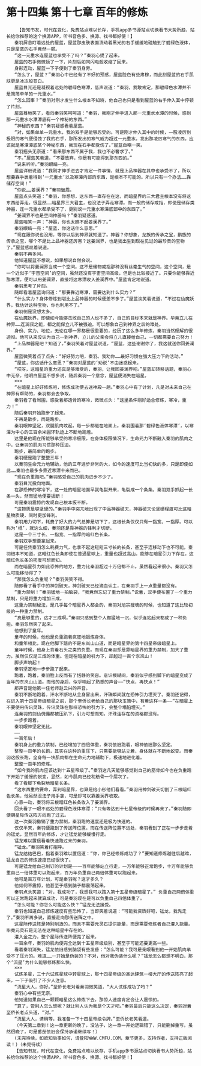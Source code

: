 # 第十四集 第十七章 百年的修炼
        【告知书友，时代在变化，免费站点难以长存，手机app多书源站点切换看书大势所趋，站长给你推荐的这个换源APP，听书音色多、换源、找书都好使！】
       秦羽屏息盯着远处的屋蓝，屋蓝那皮肤表面流动着黑光的右手缓缓地碰触到了碧绿色液体，只是屋蓝的右手竟然一颤。
       “这一元重水连屋蓝也承受不了吗？”秦羽心提了起来。
       屋蓝的右手微微顿了一下，片刻后如同闪电般收缩了回来。
       身形连动，屋蓝一下子便到了秦羽身旁。
       “怎么了，屋蓝？”秦羽心中已经有了不好的预感，屋蓝脸色有些肃穆，而此刻屋蓝的右手肌肤更是冰冻般苍白。
       屋蓝目光还是凝视着远处的碧绿色寒潭，低声说道：“秦羽，我敢肯定，那碧绿色水潭并不是简简单单的一元重水。”
       “怎么回事？”秦羽对刚才发生什么根本不知晓，他自己也只是看到屋蓝的右手伸入其中停顿了片刻。
       屋蓝蓦地笑了，看向秦羽笑呵呵道：“秦羽，我刚才伸手进入那一元重水水潭的时候，感到那一元重水水潭潭底有一个神秘的东西。”
       “神秘的东西？”秦羽疑惑看着屋蓝。
       “对，如果单单一元重水，我的双手是能够忍受的。可是刚才伸入其中的时候，一股凌厉到极限的寒气便侵蚀了我的右手，那所发出的寒气威力超过一元重水。发出那凌厉寒气的东西，应该就是寒潭潭底某个神秘东西，我现在右手都受伤了。”屋蓝自嘲一笑。
       秦羽摇头无奈道：“看来那东西不属于我，我也不必奢求了。”
       “不。”屋蓝笑着道，“不要放弃，你是有可能得到那东西的。”
       “说来听听。”秦羽眼睛一亮。
       屋蓝详细说道：“我刚才伸手进去才肯定一件事情，就是上品神器在其中也承受不了，所以想要靠手裹着得到‘一元重水’以及寒潭内部的东西，是根本不可能的。所以只有一个办法……靠储存空间！”
       “你说……姜澜界？”秦羽皱眉。
       屋蓝点头笑道：“秦羽，你想想，这东西一直存在在这，而暗星界的三大君主根本没有将这东西给弄走。很显然……暗星界三大君主，也没法子弄走寒潭。而一般的储存戒指，即使是储存类神器，连一元重水都承受不了，更别说一元重水寒潭底部中的东西了。”
       “姜澜界不也是空间神器吗？”秦羽疑惑道。
       屋蓝嗤笑一声：“神器，你也太瞧不起姜澜界了。”
       秦羽眼睛一亮：“屋蓝，你这话什么意思。”
       “现在跟你说也没用，等你以后到神界就知道了。神器？你想象，龙族的传承之宝，鹏族的传承之宝，哪个不是比上品神器还厉害？这姜澜界，也是我出生到现在见过的最珍贵的宝物了。”屋蓝感叹着说道。
       秦羽不再多问。
       他知道屋蓝不想说，如果想说自然会说。
       “你可以将姜澜界当成一个空间。这不是储物戒指那种没有丝毫生气的空间，这个空间，是一个近似于‘宇宙空间’的空间，虽然还没有宇宙空间高级，但是也比较接近了。只要你能够靠近那寒潭，便可以用姜澜界，直接将这寒潭收入姜澜界中。”屋蓝肯定地说道。
       秦羽思考了片刻。
       随即看着屋蓝询问道：“那要靠近寒潭，需要达到什么实力？”
       “什么实力？身体修炼到堪比上品神器的时候便差不多了。”屋蓝淡笑着说道，“不过在仙魔妖界，我估计这种宝物，你也利用不了。”
       秦羽倒是没想太多。
       在仙魔妖界，即使如今能够击败自己的人也不多了，自己的目标本来就是神界。毕竟立儿在神界……连澜叔之能，都之能保立儿不被强迫。可以想象自己到神界之后的难处。
       身份、实力、地位，无论在哪一界都是很重要的，经历了这么多年修炼，秦羽当然理解的很透彻。他可从来没认为自己一到神界，立儿的父亲会将立儿直接给自己，一切都需要自己努力！
       “上品神器是吧？知道了。”秦羽笑着对屋蓝说道，“屋蓝，这些谢谢你了，我这就送你回姜澜界。”
       屋蓝微笑着点了点头：“好好努力吧，秦羽。我劝你……最好习惯在强大压力下的活动。”
       “屋蓝，你这话什么意思？”秦羽对屋蓝的‘劝说’不由迷惑起来。
       “哎呀，这暗星的重力还真是够难受的，秦羽，让我回姜澜界吧。”屋蓝却转移话题，秦羽心中无奈，他明白屋蓝不想多说，随后秦羽一个意念，屋蓝便消失在暗星。
       ×××
       “在暗星上好好修炼吧，修炼成功便去迷神殿一趟。”秦羽心中有了计划，凡是对未来自己在神界有帮助的，秦羽都会去争取。
       秦羽看了看周围，感受着那透骨的寒冷，微微点头：“这里条件刚好适合修炼，寒冷，重力！”
       随后秦羽开始跑步了起来。
       不再是散步，而是跑步。
       秦羽眼神坚定，双腿肌肉坟起，每一步都砸在地面上。秦羽围着那‘碧绿色液体寒潭’，以寒潭为中心的三百余米圆环轨迹上不断地跑着。
       这里是他现在所能够承受的寒冷极限，在身体极限情况下，生命元力不断融入秦羽的肌肉之中，让秦羽的肌肉习惯那种压迫。
       跑步，最简单的跑步。
       秦羽硬是跑了整整三年！
       以秦羽生命元力地辅助，他的三年进步非常的大，如今的速度可比当初快的多，只是即使如此……秦羽也最多多靠近寒潭十米而已。
       “现在负重跑吧。”秦羽感受自己的肌肉进步不少了。
       秦羽目光投向地面。
       在那恐怖的寒冷下，这一处的暗星地面早就龟裂开来，龟裂成一个条条。秦羽双手抓起一长条一头，然而猛地便要扳断！
       可是秦羽震惊的发现自己根本扳不断。
       “这物质是够坚硬的。”秦羽手中突兀地出现了中品神器破天，神器破天论坚硬程度可比这暗星物质硬，同时更加锋利。
       秦羽用力切下，耗费了好大的力气总算是切下了，这根长条仅仅只有一指宽、一指厚。可以称为‘棍’，就这么细，秦羽还是靠神器的锋利才切断。
       这是一个三寸长、一指宽、一指厚的暗红色长条。
       秦羽双手想要拿起来。
       可是任凭秦羽怎么耗费力气，也拿不起这短短三寸长的长条，甚至于连移动下也不可能。秦羽根本不知道，这暗红色长条即使在普通星球上，重量也超过高山。能够在暗星引力下存在，这暗红色长条的密度可想而知。
       而在暗星引力如此恐怖的地方，重力比秦羽超过十万倍都不止。虽然看起来很小。秦羽又怎么可能移动得了？
       “那我怎么负重呢？”秦羽哭笑不得。
       随即看了看手中的神剑破天，神剑破天已经滴血认主，在秦羽手上一点重量都没有。
       “重力禁制！”秦羽猛地一拍脑袋，“我竟然忘记了重力禁制。”说着，双手便布置了一个重力禁制，只是将重力增加三成。
       这重力禁制秘法，是几乎每个暗星界人都会的，秦羽对旭宗搜魂的时候，也知道了这比较初级的一种重力禁制。
       “真是够重的，这才三成啊。”秦羽只感到整个人都猛地一沉，似乎连站起来都成了一种负担。秦羽忽然笑了起来。
       他想到了童年。
       童年的时候，他也是负重跑着疯狂地锻炼身体。
       和童年相比，现在他脚下踏的不是东岚山山道，而是暗星界的第十四星帝级暗星上。
       童年时候，他身上背着石头之类的负重。而现在秦羽却是靠暗星界的重力禁制，加大了重力。虽然仅仅是三成的体重。但是在暗星的引力下，却超过一百个东岚山！
       脚步声响起！
       秦羽坚定地一步步跑了起来。
       跑着，跑着，秦羽脸上反而有了恬静的笑容。意识模糊间，秦羽似乎感到脚下的暗星变成了当年的东岚山山道。而他的身后，似乎响起了熟悉的声音——“快点，再快点！”
       那声音是他第一任老师赵云兴的声音。
       秦羽不断地跑着。汗水不断地从全身冒出来，汗珠瞬间就在恐怖引力堙灭了。秦羽还记得，在进入第十四星帝级暗星之前，那个至侨长老给自己的那块玉简中，有着这样一条——“在暗星上不要使用传讯灵珠，传讯灵珠在那样恐怖的引力下，会整个塌陷堙灭。”
       连秦羽的剑仙傀儡都被压趴下，引力可想而知。汗珠连存在的资格都没有。
       一步步跑着。
       秦羽眼神坚定无比。
       ……
       一百年后！
       秦羽身上的重力禁制，已经增加了四倍体重，秦羽依旧跑着，眼神依旧那么坚定。
       整整一百年的长跑，其实在这种的重压下，只需要能够站立着，身体就在不断地蜕变。而秦羽这般长跑，全身每一块肌肉都在生命元力地辅助下，极速地进化着。
       整整一百年的修炼。
       “如今我的肌肉应该达到十五星帝级了。”秦羽这几天能够感觉到自己的筋骨如今也在负重跑下开始了缓慢的蜕变，显然，如今肌肉已经和筋骨一个层次了。
       看了看脚下龟裂地暗星长条。
       “这东西重的要命，弄到暗星界，也算是给小彤他们看看。”秦羽用神剑破天切割了三根暗红色长条，他虽然没法子用手拿，可是却可以靠姜澜界收取。
       心意一动，秦羽将三根暗红色长条收入了姜澜界。
       回头看了一眼不远处的碧绿色液体寒潭：“只有等达到十七星帝级的时候再来了。”秦羽随即便朝星际传送阵方向跑了过去。
       这一次秦羽撤销了重力禁制，秦羽跑的速度还是极为快速的。
       仅仅半天，秦羽便跑到了传送阵位置。而在传送阵位置不远处，秦羽看到了正在一步步走着的锰龙，显然百年的修炼，才让锰龙能够缓慢行走。
       锰龙难以置信看着快速跑过来的秦羽。
       “锰龙。”秦羽笑着打招呼。
       锰龙结结巴巴，指着秦羽难以置信道：“你，你已经修炼成功了？”要知道修炼越往后越难，锰龙自己的修炼速度已经很快了。
       可是锰龙给自己制订的计划是——一百年能够站立行走，一万年能够正常跑步，十万年能够负重自己一倍体重可以跑起来，百万年负重自己两倍体重可以跑起来。
       他可是百万年计划，可是秦羽呢？这才多久？
       他如何不震惊，他甚至于感到脑子都震荡起来。
       秦羽点头笑道：“对，我成功了，我想我可以踏入第十五星帝级暗星了。” 负重自己两倍体重可以正常跑起来就算成功，可是秦羽现在是可以负重自己四倍体重了。
       “怎么可能？你怎么可能这么快？”锰龙无法接受。
       秦羽也知道自己修炼速度有些恐怖了，当即笑着说道：“可能我资质好吧，锰龙，我先走了。”秦羽不再多说，直接走向那传送阵之中。
       这星际传送阵是特别制造的，而且不需要元灵石提供能量，而是需要修炼者自己灌入能量。毕竟元灵石是无法在这种暗星中存在的。
       灌入金之力，整个星际传送阵便亮了起来。
       一百余年，秦羽的肌肉便完全达到十五星帝级级别，甚至于可能还要更高一些。
       看着秦羽消失，锰龙依旧感到脑袋有些发昏：“怎么可能？我可是亲眼看到他一开始肌肉承受不了压力的。难道……一开始是伪装的？不对，他对我伪装什么呢？”锰龙怎么都想不明白，那个‘流星’为什么能够修炼那么快。
       ×××
       试炼圣星，三十六试炼星球中转星球上，那十四星帝级的高达建筑一楼大厅的传送阵亮了起来，一下子吸引了不少人注意。
       “流星大人，你好。”至侨长老对着秦羽微笑道，“大人试炼成功了吗？”
       秦羽心中有些无奈。
       他知道如果自己一颗颗暗星这么修炼下去，那惊人速度肯定会让人震惊的。
       “算了，管别人怎么想呢？就让别人认为我是个天才吧。”秦羽最后只能这么决定，秦羽对着至侨长老点头道，“对。”
       “流星大人，请稍等。我准备一下十四星帝级令牌。”至侨长老笑着道。
       （今天第二章到！这一章更新的晚了，没法子，这一章一开始逻辑错了，只能删掉重写。虽然很晚了，可是番茄依旧会保持承诺继续写！）
       (未完待续，如欲知后事如何，请登陆WWW.CMFU.COM，章节更多，支持作者，支持正版阅读！)（未完待续）
       【告知书友，时代在变化，免费站点难以长存，手机app多书源站点切换看书大势所趋，站长给你推荐的这个换源APP，听书音色多、换源、找书都好使！】